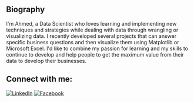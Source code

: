 ## Biography

I'm Ahmed, a Data Scientist who loves learning and implementing new techniques and strategies while dealing with data through wrangling or visualizing data. I recently developed several projects that can answer specific business questions and then visualize them using Matplotlib or Microsoft Excel. I'd like to combine my passion for learning and my skills to continue to develop and help people to get the maximum value from their data to develop their businesses.

## **Connect with me:**
[![LinkedIn](https://img.shields.io/badge/LinkedIn-0077B5?style=for-the-badge&style=social&logo=linkedin&logoColor=white)](www.linkedin.com/in/ahmedgamal1247200)
[![Facebook](https://img.shields.io/badge/Facebook-1877F2?style=for-the-badge&style=social&logo=facebook&logoColor=white)](http://facebook.com/dataprofessor/)

<!--
**AhmedGamal0100/AhmedGamal0100** is a ✨ _special_ ✨ repository because its `README.md` (this file) appears on your GitHub profile.

Here are some ideas to get you started:

- 🔭 I’m currently working on ...
- 🌱 I’m currently learning ...
- 👯 I’m looking to collaborate on ...
- 🤔 I’m looking for help with ...
- 💬 Ask me about ...
- 📫 How to reach me: ...
- 😄 Pronouns: ...
- ⚡ Fun fact: ...
-->
